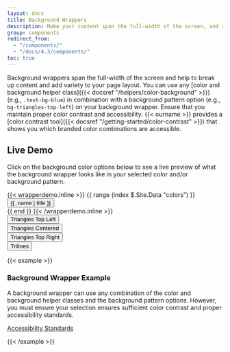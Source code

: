 ```yaml
---
layout: docs
title: Background Wrappers
description: Make your content span the full-width of the screen, and add an optional background color or background pattern.<br><span class="badge badge-az-custom mt-3">Custom Arizona Bootstrap Component</span>
group: components
redirect_from:
  - "/components/"
  - "/docs/4.3/components/"
toc: true
---
```


Background wrappers span the full-width of the screen and help to break up content and add variety to your page layout. You can use any [color and background helper class]({{< docsref "/helpers/color-background" >}}) (e.g., `.text-bg-blue`) in combination with a background pattern option (e.g., `bg-triangles-top-left`) on your background wrapper. Ensure that you maintain proper color contrast and accessibility. {{< ourname >}} provides a [color contrast tool]({{< docsref "/getting-started/color-contrast" >}}) that shows you which branded color combinations are accessible.

## Live Demo

Click on the background color options below to see a live preview of what the background wrapper looks like in your selected color and/or background pattern.

<div class="row mb-3">
  {{< wrapperdemo.inline >}}
  {{ range (index $.Site.Data "colors") }}
  <div class="col-6 col-md-4 col-lg-3 col-xl-2 mt-3">
    <button id="background-wrapper-btn-{{ .name }}" data-bgcolor="{{ .name }}" class="btn d-block w-100 px-2 btn-background-wrapper-demo text-bg-{{ .name }}">{{ .name | title }}</button>
  </div>
  {{ end }}
  {{< /wrapperdemo.inline >}}
</div>
<div class="row mb-4 pt-0 pb-4 pt-xl-4 bg-gray-100 bg-triangles-centered">
  <div class="col-6 col-lg-4 col-xl-3 mt-3 mt-xl-0">
    <button id="triangles-background-btn-top-left" data-triangles="triangles-top-left" class="btn d-block w-100 btn-outline-blue btn-triangle-background-demo">Triangles Top Left</button>
  </div>
  <div class="col-6 col-lg-4 col-xl-3 mt-3 mt-xl-0">
    <button id="triangles-background-btn-centered" data-triangles="triangles-centered" class="btn d-block w-100 btn-outline-blue btn-triangle-background-demo">Triangles Centered</button>
  </div>
  <div class="col-6 col-lg-4 col-xl-3 mt-3 mt-xl-0">
    <button id="triangles-background-btn-top-right" data-triangles="triangles-top-right" class="btn d-block w-100 btn-outline-blue btn-triangle-background-demo">Triangles Top Right</button>
  </div>
  <div class="col-6 col-lg-4 col-xl-3 mt-3 mt-xl-0">
    <button id="triangles-background-btn-trilines" data-triangles="trilines" class="btn d-block w-100 btn-outline-blue btn-triangle-background-demo">Trilines</button>
  </div>
</div>

{{< example >}}
<div class="background-wrapper" id="background-wrapper-live-demo">
  <div class="container">
    <div class="row">
      <div class="col-12 text-center">
        <h3>Background Wrapper Example</h3>
        <p>A background wrapper can use any combination of the color and background helper classes and the background pattern options. However, you must ensure your selection ensures sufficient color contrast and proper accessibility standards.</p>
        <p><a href="https://itaccessibility.arizona.edu/guidelines/standards" class="btn btn-blue" target="_blank">Accessibility Standards</a></p>
      </div>
    </div>
  </div>
</div>
{{< /example >}}

